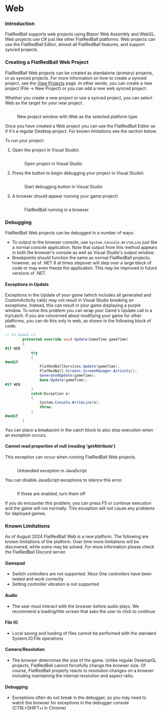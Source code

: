 # Web

### Introduction

FlatRedBall supports web projects using Blazor Web Assembly and WebGL. Web projects use C# just like other FlatRedBall platforms. Web projects can use the FlatRedBall Editor, almost all FlatRedBall features, and support synced projects.

### Creating a FlatRedBall Web Project

FlatRedBall Web projects can be created as standalone (primary) projects, or as synced projects. For more information on how to create a synced project, see the [View Projects](../menu/project/view-projects.md) page. In other words, you can create a new project (File -> New Project) or you can add a new web synced project.

Whether you create a new project or use a synced project, you can select Web as the target for your new project.

<figure><img src="../../.gitbook/assets/image (1) (1) (1) (1) (1).png" alt=""><figcaption><p>New project window with Web as the selected platform type</p></figcaption></figure>

Once you have created a Web project you can use the FlatRedBall Editor as if it's a regular Desktop project. For known limitations see the section below.

To run your project:

1.  Open the project in Visual Studio\


    <figure><img src="../../.gitbook/assets/image (1) (1) (1) (1) (1) (1).png" alt=""><figcaption><p>Open project in Visual Studio</p></figcaption></figure>
2.  Press the button to begin debugging your project in Visual Studio\


    <figure><img src="../../.gitbook/assets/image (2) (1) (1).png" alt=""><figcaption><p>Start debugging button in Visual Studio</p></figcaption></figure>


3.  A browser should appear running your game project\


    <figure><img src="../../.gitbook/assets/image (3) (1).png" alt=""><figcaption><p>FlatRedBall running in a browser</p></figcaption></figure>

### Debugging

FlatRedBall Web projects can be debugged in a number of ways:

* To output to the browser console, use `System.Console.WriteLine` just like a normal console application. Note that output from this method appears in both the browser's console as well as Visual Studio's output window.
* Breakpoints should function the same as normal FlatRedBall projects; however, as of .NET 8 at times stepover will step over a large block of code or may even freeze the application. This may be improved in future versions of .NET.

#### Exceptions in Update

Exceptions in the Update of your game (which includes all generated and CustomActivity calls) may not result in Visual Studio breaking on exceptions. Instead, this can result in your game displaying a purple window. To solve this problem you can wrap your Game's Update call in a try/catch. If you are concerned about modifying your game for other platforms, you can do this only in web, as shown in the following block of code:

```csharp
// In Game1.cs
        protected override void Update(GameTime gameTime)
        {
#if WEB
            try
            {
#endif
                FlatRedBallServices.Update(gameTime);
                FlatRedBall.Screens.ScreenManager.Activity();
                GeneratedUpdate(gameTime);
                base.Update(gameTime);
#if WEB
            }
            catch(Exception e)
            {
                System.Console.WriteLine(e);
                throw;
            }
#endif
        }
```

You can place a breakpoint in the catch block to also stop execution when an exception occurs.

#### Cannot read properties of null (reading 'getAttribute')

This exception can occur when running FlatRedBall Web projects.

<figure><img src="../../.gitbook/assets/image.png" alt=""><figcaption><p>Unhandled exception in JavaScript</p></figcaption></figure>

You can disable JavaScript exceptions to silence this error.&#x20;

<figure><img src="../../.gitbook/assets/27_10 39 51.png" alt=""><figcaption><p>If these are enabled, turn them off</p></figcaption></figure>

If you do encounter this problem, you can press F5 or continue execution and the game will run normally. This exception will not cause any problems for deployed games.

### Known Limitations

As of August 2024 FlatRedBall Web is a new platform. The following are known limitations of the platform. Over time more limitations will be discovered, while some may be solved. For more information please check the FlatRedBall Discord server.

#### Gamepad

* Switch controllers are not supported. Xbox One controllers have been tested and work correctly
* Setting controller vibration is not supported

#### Audio

* The user must interact with the browser before audio plays. We recommend a loading/title screen that asks the user to click to continue

#### File IO

* Local saving and loading of files cannot be performed with the standard System.IO.File operations

#### Camera/Resolution

* The browser determines the size of the game. Unlike regular DesktopGL projects, FlatRedBall cannot forcefully change the browser size. Of course, FlatRedBall properly reacts to resolution changes on a browser including maintaining the internal resolution and aspect ratio.

#### Debugging

* Exceptions often do not break in the debugger, so you may need to watch the browser for exceptions in the debugger console (CTRL+SHIFT+i in Chrome)
